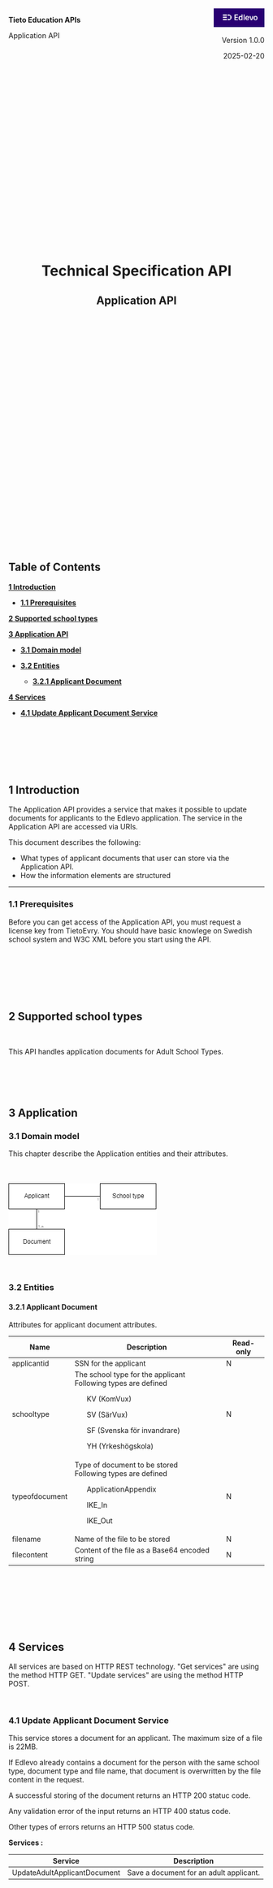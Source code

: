 
<div style = " float : left;" align = "left">
<left>

   **Tieto Education APIs**

Application API
</left>



</div>
 <div style = " float : right;" align = "right">

<img src="../../Shared/Images/Edlevo%20White%20on%20HB@2x-80.jpg" alt="Edlevo" width="100"/>

Version 1.0.0

2025-02-20

</div>



<div style = " margin-top : 500px;margin-bottom : 500px;" align = "center">

# Technical Specification API
## Application API  

</div>



[comment]: # (Page break)
<div style="page-break-after: always;"></div>
<div style = " margin-top : 100px;">

## **Table of Contents**



[**1 Introduction**](#introduction)

- [**1.1 Prerequisites**](#prerequisites) 

[**2 Supported school types**](#supported-school-types)

[**3 Application API**](#application-api)

- [**3.1 Domain model**](#dm) 

- [**3.2 Entities**](#entities)
  
  -   [**3.2.1 Applicant Document**](#applicant-document)
     
[**4 Services**](#services)

- [**4.1 Update Applicant Document Service**](#update-applicant-document-service) 

<br/>  

</div>


[comment]: # (Page break)
<div style="page-break-after: always;"></div>
<div style = " margin-top : 100px;">

<div id ="introduction">

## **1 Introduction**

</div>

The Application API provides a service that makes it possible to update documents for applicants to the Edlevo application. The service in the Application API are accessed via URIs.

This document describes the following:

- What types of applicant documents that user can store via the Application API.
- How the information elements are structured

<div id ="prerequisites">

---

### **1.1 Prerequisites**

</div>

Before you can get access of the Application API, you must request a license key from TietoEvry. You should have basic knowlege on Swedish school system and W3C XML before you start using the API.

<br/>

</div>


<div style = "margin-bottom : 50px;">
</div>

[comment]: # (Page break)
<div style="page-break-after: always;"></div>
<div style = " margin-top : 100px;">

<div id = "supported-school-types">

## 2 Supported school types

</div>

<br/>

This API handles application documents for Adult School Types.


</div>

<div style = "margin-bottom : 50px;">
</div>

[comment]: # (Page break)
<div style="page-break-after: always;"></div>
<div style = " margin-top : 100px;">

<div id = "application-api">

## 3 Application

</div>

<div id = "dm">

 ### **3.1 Domain model**

</div>


This chapter describe the Application entities and their attributes.

<div style = "margin-top : 50px;">

![<](../../Shared/Images/Application-v1.png)

</div>

<div id = "entities" style = "margin-top : 50px">

### **3.2 Entities**

</div>
<div id = "applicant-document">

#### **3.2.1 Applicant Document** 

</div>

Attributes for applicant document attributes.

| Name                               | Description                             | Read-only |
| ---------------------------------- | --------------------------------------- | --------- |
| applicantid                        | SSN for the applicant                   | N         |
| schooltype                         | The school type for the applicant  <br/> Following types are defined <ul>KV (KomVux)</ul> <ul>SV (SärVux)</ul> <ul>SF (Svenska för invandrare)</ul> <ul>YH (Yrkeshögskola)</ul>      | N         |
| typeofdocument                     | Type of document to be stored <br/> Following types are defined <ul>ApplicationAppendix</ul> <ul>IKE_In</ul> <ul>IKE_Out</ul> | N         |
| filename                           | Name of the file to be stored           | N         |
| filecontent                        | Content of the file as a Base64 encoded string | N         |

<br/>

<br />


[comment]: # (Page break)
<div style="page-break-after: always;"></div>
<div style ="margin-top : 100px">
</div>

<div id="services">

## 4 Services

</div>

All services are based on HTTP REST technology. "Get services" are using the method HTTP GET. "Update services" are using the method HTTP POST.

<br/>

<div id="update-applicant-document-service">

### **4.1 Update Applicant Document Service**

</div>

This service stores a document for an applicant.
The maximum size of a file is 22MB.

If Edlevo already contains a document for the person with the same school type, document type and file name, that document is overwritten by the file content in the request.

A successful storing of the document returns an HTTP 200 statuc code.

Any validation error of the input returns an HTTP 400 status code.

Other types of errors returns an HTTP 500 status code.

**Services :**

| Service| Description|
| ------ | ---------- |
|UpdateAdultApplicantDocument| Save a document for an adult applicant.|

<br/>

